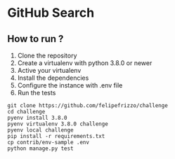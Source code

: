 # GitHub Search

## How to run ?

1. Clone the repository
2. Create a virtualenv with python 3.8.0 or newer
3. Active your virtualenv
4. Install the dependencies
5. Configure the instance with .env file
6. Run the tests

```shell
git clone https://github.com/felipefrizzo/challenge
cd challenge
pyenv install 3.8.0
pyenv virtualenv 3.8.0 challenge
pyenv local challenge
pip install -r requirements.txt
cp contrib/env-sample .env
python manage.py test
```
